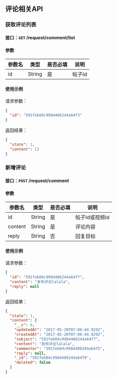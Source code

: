 ## 评论相关API
### 获取评论列表
#### 接口：`GET` /request/comment/list
#### 参数



参数名 | 类型 | 是否必填 | 说明
--- | --- | --- | ---
id | String | 是 | 帖子Id



#### 使用示例

请求参数：

```json
{
  "id": "591feb04c9984406244a64f3"
}
```

返回结果：

```json
{
  "state": 1,
  "content": []
}
```
### 新增评论
#### 接口：`POST` /request/comment
#### 参数



参数名 | 类型 | 是否必填 | 说明
--- | --- | --- | ---
id | String | 是 | 帖子Id或视频Id
content | String | 是 | 评论内容
reply | String | 否 | 回复目标



#### 使用示例

请求参数：

```json
{
  "id": "591feb04c9984406244a64f7",
  "content": "发布评论lalala",
  "reply": null
}
```

返回结果：

```json
{
  "state": 1,
  "content": {
    "__v": 0,
    "updatedAt": "2017-05-20T07:06:44.929Z",
    "createdAt": "2017-05-20T07:06:44.929Z",
    "subject": "591feb04c9984406244a64f7",
    "content": "发布评论lalala",
    "commenter": "591feb04c9984406244a64f5",
    "reply": null,
    "_id": "591feb04c9984406244a64f9",
    "deleted": false
  }
}
```